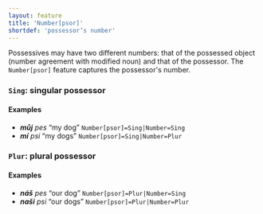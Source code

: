 ```yaml
---
layout: feature
title: 'Number[psor]'
shortdef: 'possessor’s number'
---
```


Possessives may have two different numbers: that of the possessed object (number
agreement with modified noun) and that of the possessor. The
`Number[psor]` feature captures the possessor's number.

### `Sing`: singular possessor

#### Examples

* _<b>můj</b> pes_ “my dog” `Number[psor]=Sing|Number=Sing`
* _<b>mí</b> psi_ “my dogs” `Number[psor]=Sing|Number=Plur`

### `Plur`: plural possessor

#### Examples

* _<b>náš</b> pes_ “our dog” `Number[psor]=Plur|Number=Sing`
* _<b>naši</b> psi_ “our dogs” `Number[psor]=Plur|Number=Plur`
